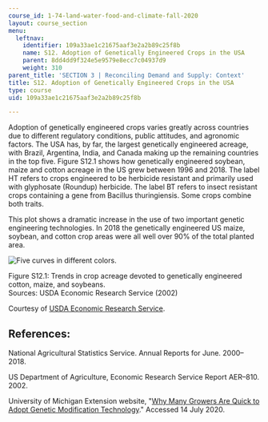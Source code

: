 ```yaml
---
course_id: 1-74-land-water-food-and-climate-fall-2020
layout: course_section
menu:
  leftnav:
    identifier: 109a33ae1c21675aaf3e2a2b89c25f8b
    name: S12. Adoption of Genetically Engineered Crops in the USA
    parent: 8dd4dd9f324e5e9579e8ecc7c04937d9
    weight: 310
parent_title: 'SECTION 3 | Reconciling Demand and Supply: Context'
title: S12. Adoption of Genetically Engineered Crops in the USA
type: course
uid: 109a33ae1c21675aaf3e2a2b89c25f8b

---
```


Adoption of genetically engineered crops varies greatly across countries due to different regulatory conditions, public attitudes, and agronomic factors. The USA has, by far, the largest genetically engineered acreage, with Brazil, Argentina, India, and Canada making up the remaining countries in the top five. Figure S12.1 shows how genetically engineered soybean, maize and cotton acreage in the US grew between 1996 and 2018. The label HT refers to crops engineered to be herbicide resistant and primarily used with glyphosate (Roundup) herbicide. The label BT refers to insect resistant crops containing a gene from Bacillus thuringiensis. Some crops combine both traits.

This plot shows a dramatic increase in the use of two important genetic engineering technologies. In 2018 the genetically engineered US maize, soybean, and cotton crop areas were all well over 90% of the total planted area.

![Five curves in different colors.](/coursemedia/1-74-land-water-food-and-climate-fall-2020/724bca45969b6f471f4495e3dd8a6739_Fig_S14.1.jpg)

Figure S12.1: Trends in crop acreage devoted to genetically engineered cotton, maize, and soybeans.  
Sources: USDA Economic Research Service (2002)

Courtesy of [USDA Economic Research Service](https://www.ers.usda.gov/).

References:
-----------

National Agricultural Statistics Service. Annual Reports for June. 2000–2018.

US Department of Agriculture, Economic Research Service Report AER–810. 2002.

University of Michigan Extension website, "[Why Many Growers Are Quick to Adopt Genetic Modification Technology](https://www.canr.msu.edu/news/why-many-growers-are-quick-to-adopt-genetic-modification-technology)." Accessed 14 July 2020.